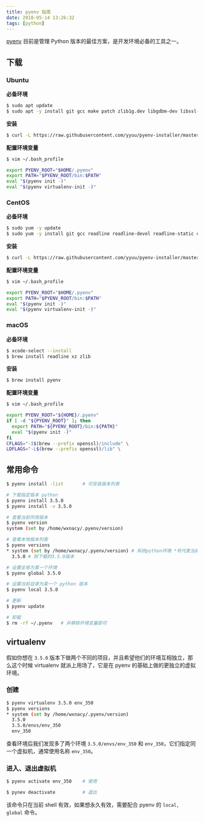 ```yaml
---
title: pyenv 指南
date: 2018-05-14 13:26:32
tags: [python]
---
```


[pyenv](https://github.com/pyenv/pyenv) 目前是管理 Python 版本的最佳方案，是开发环境必备的工具之一。

<!-- more --><!-- toc -->

## 下载

### Ubuntu

**必备环境**

```bash
$ sudo apt update
$ sudo apt -y install git gcc make patch zlib1g.dev libgdbm-dev libssl-dev libsqlite3-dev libbz2-dev libreadline-dev
```

**安装**

```bash
$ curl -L https://raw.githubusercontent.com/yyuu/pyenv-installer/master/bin/pyenv-installer | bash
```

**配置环境变量**

```bash
$ vim ~/.bash_profile

export PYENV_ROOT="$HOME/.pyenv"
export PATH="$PYENV_ROOT/bin:$PATH"
eval "$(pyenv init -)"
eval "$(pyenv virtualenv-init -)"
```

### CentOS

**必备环境**

```bash
$ sudo yum -y update
$ sudo yum -y install git gcc readline readline-devel readline-static openssl openssl-devel openssl-static sqlite-devel bzip2-devel bzip2-libs
```

**安装**

```bash
$ curl -L https://raw.githubusercontent.com/yyuu/pyenv-installer/master/bin/pyenv-installer | bash
```

**配置环境变量**

```bash
$ vim ~/.bash_profile

export PYENV_ROOT="$HOME/.pyenv"
export PATH="$PYENV_ROOT/bin:$PATH"
eval "$(pyenv init -)"
eval "$(pyenv virtualenv-init -)"
```

### macOS

**必备环境**

```bash
$ xcode-select --install
$ brew install readline xz zlib
```

**安装**

```bash
$ brew install pyenv
```

**配置环境变量**

```bash
$ vim ~/.bash_profile

export PYENV_ROOT="${HOME}/.pyenv"
if [ -d "${PYENV_ROOT}" ]; then
  export PATH="${PYENV_ROOT}/bin:${PATH}"
  eval "$(pyenv init -)"
fi
CFLAGS="-I$(brew --prefix openssl)/include" \
LDFLAGS="-L$(brew --prefix openssl)/lib" \
```

## 常用命令

```bash
$ pyenv install -list       # 可安装版本列表

# 下载指定版本 python
$ pyenv install 3.5.0
$ pyenv install -v 3.5.0

# 查看当前所用版本
$ pyenv version
system (set by /home/wxnacy/.pyenv/version)

# 查看本地版本列表
$ pyenv versions
* system (set by /home/wxnacy/.pyenv/version) # 系统python环境 *号代表当前环境版本
  3.5.0 # 刚下载的3.5.0版本

# 设置全局为某一个环境
$ pyenv global 3.5.0

# 设置当前目录为某一个 python 版本
$ pyenv local 3.5.0

# 更新
$ pyenv update

# 卸载
$ rm -rf ~/.pyenv   # 并移除环境变量即可
```

## virtualenv

假如你想在 `3.5.0` 版本下做两个不同的项目，并且希望他们的环境互相独立，那么这个时候 virtualenv 就派上用场了，它是在 pyenv 的基础上做的更独立的虚拟环境。

### 创建

```bash
$ pyenv virtualenv 3.5.0 env_350
$ pyenv versions
* system (set by /home/wxnacy/.pyenv/version)
  3.5.0
  3.5.0/envs/env_350
  env_350
```

查看环境后我们发现多了两个环境 `3.5.0/envs/env_350` 和 `env_350`，它们指定同一个虚拟机，通常使用名称 `env_350`。

### 进入、退出虚拟机

```bash
$ pyenv activate env_350    # 使用

$ pynev deactivate          # 退出
```

该命令只在当前 shell 有效，如果想永久有效，需要配合 pyenv 的 `local, global` 命令。

